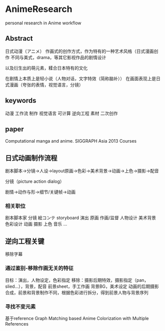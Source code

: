 # AnimeResearch
personal research in Anime workflow

## Abstract
日式动漫（アニメ）
作画式的创作方式，作为特有的一种艺术风格（日式漫画创作
不同与美式，drama，等其它影视作品的剧情设计

以及衍生出的萌元素，糅合日本特有的文化

在剧情上本质上是轻小说（人物对话，文字特效（简称脑补））
在画面表现上是日式漫画（夸张的表情，视觉语言，分镜）

## keywords
动漫 工作流 制作 视觉语言 可计算 逆向工程 素材 二次创作

## paper
Computational manga and anime. SIGGRAPH Asia 2013 Courses

## 日式动画制作流程
剧本脚本->分镜->人设->layout原画->色彩->美术背景->动画->上色->摄影->配音

分镜（picture action dialog）

剧情->动作与形->细节/关键帧->动画

### 相关职位
剧本脚本家
分镜 絵コンテ storyboard
演出
原画
作画/监督
人物设计
美术背景
色彩设计
动画
摄影
上色
音乐
...

## 逆向工程关键
移除字幕

### 通过鉴别-移除作画无关的特征

目标：演出，人物设定，色彩指定
移除：摄影后期特效，摄影指定（pan，slied...），背景，配音
前景sheet，手工作画
背景BG，美术设定
动画的后期摄影合成，前景和背景制作不同，根据色彩进行拆分，得到前景人物与背景序列

### 寻找不变元素
基于reference
Graph Matching based Anime Colorization with Multiple References
